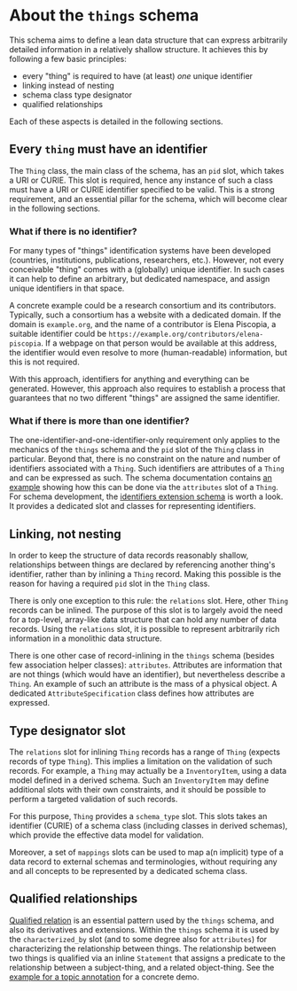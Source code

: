 # About the `things` schema

This schema aims to define a lean data structure that can express arbitrarily
detailed information in a relatively shallow structure. It achieves this by
following a few basic principles:

- every "thing" is required to have (at least) *one* unique identifier
- linking instead of nesting
- schema class type designator
- qualified relationships

Each of these aspects is detailed in the following sections.

## Every `thing` must have an identifier

The `Thing` class, the main class of the schema, has an `pid` slot, which takes a URI or CURIE.
This slot is required, hence any instance of such a class must have a URI or CURIE identifier specified to be valid.
This is a strong requirement, and an essential pillar for the schema, which will become clear in the following sections.

### What if there is no identifier?

For many types of "things" identification systems have been developed (countries, institutions, publications, researchers, etc.).
However, not every conceivable "thing" comes with a (globally) unique identifier.
In such cases it can help to define an arbitrary, but dedicated namespace, and assign unique identifiers in that space.

A concrete example could be a research consortium and its contributors.
Typically, such a consortium has a website with a dedicated domain.
If the domain is `example.org`, and the name of a contributor is Elena Piscopia, a suitable identifier could be `https://example.org/contributors/elena-piscopia`.
If a webpage on that person would be available at this address, the identifier would even resolve to more (human-readable) information, but this is not required.

With this approach, identifiers for anything and everything can be generated.
However, this approach also requires to establish a process that guarantees that no two different "things" are assigned the same identifier.

### What if there is more than one identifier?

The one-identifier-and-one-identifier-only requirement only applies to the mechanics of the `things` schema and the `pid` slot of the `Thing` class in particular.
Beyond that, there is no constraint on the nature and number of identifiers associated with a `Thing`.
Such identifiers are attributes of a `Thing` and can be expressed as such.
The schema documentation contains [an example](/s/things/v1/Thing#example-thing-02-identifiers) showing how this can be done via the `attributes` slot of a `Thing`. For schema development, the [identifiers extension schema](/s/identifiers) is worth a look.
It provides a dedicated slot and classes for representing identifiers.


## Linking, not nesting

In order to keep the structure of data records reasonably shallow, relationships between things are declared by referencing another thing's identifier, rather than by inlining a `Thing` record.
Making this possible is the reason for having a required `pid` slot in the `Thing` class.

There is only one exception to this rule: the `relations` slot. Here, other `Thing` records can be inlined. The purpose of this slot is to largely avoid the need for a top-level, array-like data structure that can hold any number of data records. Using the `relations` slot, it is possible to represent arbitrarily rich information in a monolithic data structure.

There is one other case of record-inlining in the `things` schema (besides few association helper classes): `attributes`.
Attributes are information that are not things (which would have an identifier), but nevertheless describe a `Thing`.
An example of such an attribute is the mass of a physical object.
A dedicated `AttributeSpecification` class defines how attributes are expressed.

## Type designator slot

The `relations` slot for inlining `Thing` records has a range of `Thing` (expects records of type `Thing`).
This implies a limitation on the validation of such records.
For example, a `Thing` may actually be a `InventoryItem`, using a data model defined in a derived schema.
Such an `InventoryItem` may define additional slots with their own constraints, and it should be possible to perform a targeted validation of such records.

For this purpose, `Thing` provides a `schema_type` slot.
This slots takes an identifier (CURIE) of a schema class (including classes in derived schemas), which provide the effective data model for validation.

Moreover, a set of `mappings` slots can be used to map a(n implicit) type of a data record to external schemas and terminologies, without requiring any and all concepts to be represented by a dedicated schema class.

## Qualified relationships

[Qualified relation](https://patterns.dataincubator.org/book/qualified-relation.html) is an essential pattern used by the `things` schema, and also its derivatives and extensions.
Within the `things` schema it is used by the `characterized_by` slot (and to some degree also for `attributes`) for characterizing the relationship between things.
The relationship between two things is qualified via an inline `Statement` that assigns a predicate to the relationship between a subject-thing, and a related object-thing.
See the [example for a topic annotation](/s/things/v1/Thing#example-thing-03-topic) for a concrete demo.
